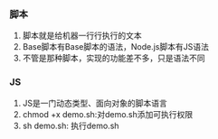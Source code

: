 ### 脚本

1. 脚本就是给机器一行行执行的文本
2. Base脚本有Base脚本的语法，Node.js脚本有JS语法
3. 不管是那种脚本，实现的功能差不多，只是语法不同


### JS

1. JS是一门动态类型、面向对象的脚本语言
2. chmod +x demo.sh:对demo.sh添加可执行权限
3. sh demo.sh: 执行demo.sh